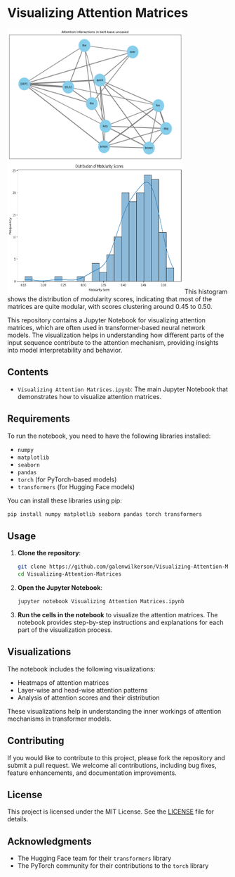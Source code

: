 # Visualizing Attention Matrices

<img src="./attention_matrix.png" width="400" height="300">
<img src="./modularity_scores.png" width="400" height="300">
This histogram shows the distribution of modularity scores, indicating that most of the matrices are quite modular, with scores clustering around 0.45 to 0.50.

This repository contains a Jupyter Notebook for visualizing attention matrices, which are often used in transformer-based neural network models. The visualization helps in understanding how different parts of the input sequence contribute to the attention mechanism, providing insights into model interpretability and behavior.

## Contents

- `Visualizing Attention Matrices.ipynb`: The main Jupyter Notebook that demonstrates how to visualize attention matrices.

## Requirements

To run the notebook, you need to have the following libraries installed:

- `numpy`
- `matplotlib`
- `seaborn`
- `pandas`
- `torch` (for PyTorch-based models)
- `transformers` (for Hugging Face models)

You can install these libraries using pip:

```bash
pip install numpy matplotlib seaborn pandas torch transformers
```

## Usage

1. **Clone the repository**:
   ```bash
   git clone https://github.com/galenwilkerson/Visualizing-Attention-Matrices.git
   cd Visualizing-Attention-Matrices
   ```

2. **Open the Jupyter Notebook**:
   ```bash
   jupyter notebook Visualizing Attention Matrices.ipynb
   ```

3. **Run the cells in the notebook** to visualize the attention matrices. The notebook provides step-by-step instructions and explanations for each part of the visualization process.

## Visualizations

The notebook includes the following visualizations:

- Heatmaps of attention matrices
- Layer-wise and head-wise attention patterns
- Analysis of attention scores and their distribution

These visualizations help in understanding the inner workings of attention mechanisms in transformer models.



## Contributing

If you would like to contribute to this project, please fork the repository and submit a pull request. We welcome all contributions, including bug fixes, feature enhancements, and documentation improvements.

## License

This project is licensed under the MIT License. See the [LICENSE](LICENSE) file for details.

## Acknowledgments

- The Hugging Face team for their `transformers` library
- The PyTorch community for their contributions to the `torch` library

